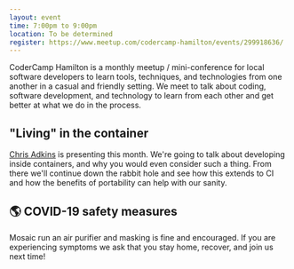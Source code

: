 ```yaml
---
layout: event
time: 7:00pm to 9:00pm
location: To be determined
register: https://www.meetup.com/codercamp-hamilton/events/299918636/
---
```


CoderCamp Hamilton is a monthly meetup / mini-conference for local software developers to learn tools, techniques, and technologies from one another in a casual and friendly setting. We meet to talk about coding, software development, and technology to learn from each other and get better at what we do in the process.

## "Living" in the container

[Chris Adkins](https://cjadkins.com) is presenting this month. We're going to talk about developing inside containers, and why you would even consider such a thing. From there we'll continue down the rabbit hole and see how this extends to CI and how the benefits of portability can help with our sanity.

## 🌎 COVID-19 safety measures

Mosaic run an air purifier and masking is fine and encouraged. If you
are experiencing symptoms we ask that you stay home, recover, and join
us next time!
